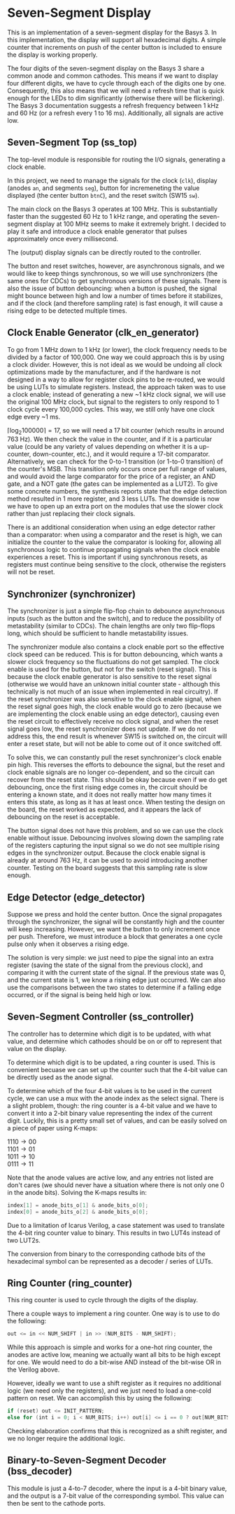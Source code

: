 # Seven-Segment Display
This is an implementation of a seven-segment display for the Basys 3. In this implementation, the display will support all hexadecimal digits. A simple counter that increments on push of the center button is included to ensure the display is working properly.

The four digits of the seven-segment display on the Basys 3 share a common anode and common cathodes. This means if we want to display four different digits, we have to cycle through each of the digits one by one. Consequently, this also means that we will need a refresh time that is quick enough for the LEDs to dim significantly (otherwise there will be flickering). The Basys 3 documentation suggests a refresh frequency between 1 kHz and 60 Hz (or a refresh every 1 to 16 ms). Additionally, all signals are active low.

## Seven-Segment Top (ss_top)
The top-level module is responsible for routing the I/O signals, generating a clock enable.

In this project, we need to manage the signals for the clock (`clk`), display (anodes `an`, and segments `seg`), button for incremeneting the value displayed (the center button `btnC`), and the reset switch (SW15 `sw`).

The main clock on the Basys 3 operates at 100 MHz. This is substantially faster than the suggested 60 Hz to 1 kHz range, and operating the seven-segment display at 100 MHz seems to make it extremely bright. I decided to play it safe and introduce a clock enable generator that pulses approximately once every millisecond.

The (output) display signals can be directly routed to the controller.

The button and reset switches, however, are asynchronous signals, and we would like to keep things synchronous, so we will use synchronizers (the same ones for CDCs) to get synchronous versions of these signals. There is also the issue of button debouncing: when a button is pushed, the signal might bounce between high and low a number of times before it stabilizes, and if the clock (and therefore sampling rate) is fast enough, it will cause a rising edge to be detected multiple times.

## Clock Enable Generator (clk_en_generator)
To go from 1 MHz down to 1 kHz (or lower), the clock frequency needs to be divided by a factor of 100,000. One way we could approach this is by using a clock divider. However, this is not ideal as we would be undoing all clock optimizations made by the manufacturer, and if the hardware is not designed in a way to allow for register clock pins to be re-routed, we would be using LUTs to simulate registers. Instead, the approach taken was to use a clock enable; instead of generating a new ~1 kHz clock signal, we will use the original 100 MHz clock, but signal to the registers to only respond to 1 clock cycle every 100,000 cycles. This way, we still only have one clock edge every ~1 ms. 

$\lceil\log_2{100000}\rceil = 17$, so we will need a 17 bit counter (which results in around 763 Hz). We then check the value in the counter, and if it is a particular value (could be any variety of values depending on whether it is a up-counter, down-counter, etc.), and it would require a 17-bit comparator. Alternatively, we can check for the 0-to-1 transition (or 1-to-0 transition) of the counter's MSB. This transition only occurs once per full range of values, and would avoid the large comparator for the price of a register, an AND gate, and a NOT gate (the gates can be implemented as a LUT2). To give some concrete numbers, the synthesis reports state that the edge detection method resulted in 1 more register, and 3 less LUTs. The downside is now we have to open up an extra port on the modules that use the slower clock rather than just replacing their clock signals. 

There is an additional consideration when using an edge detector rather than a comparator: when using a comparator and the reset is high, we can initialize the counter to the value the comparator is looking for, allowing all synchronous logic to continue propagating signals when the clock enable experiences a reset. This is important if using synchronous resets, as registers must continue being sensitive to the clock, otherwise the registers will not be reset.

## Synchronizer (synchronizer)
The synchronizer is just a simple flip-flop chain to debounce asynchronous inputs (such as the button and the switch), and to reduce the possibility of metastability (similar to CDCs). The chain lengths are only two flip-flops long, which should be sufficient to handle metastability issues.

The synchronizer module also contains a clock enable port so the effective clock speed can be reduced. This is for button debouncing, which wants a slower clock frequency so the fluctuations do not get sampled. The clock enable is used for the button, but not for the switch (reset signal). This is because the clock enable generator is also sensitive to the reset signal (otherwise we would have an unknown initial counter state - although this technically is not much of an issue when implemented in real circuitry). If the reset synchronizer was also sensitive to the clock enable signal, when the reset signal goes high, the clock enable would go to zero (because we are implementing the clock enable using an edge detector), causing even the reset circuit to effectively receive no clock signal, and when the reset signal goes low, the reset synchronizer does not update. If we do not address this, the end result is whenever SW15 is switched on, the circuit will enter a reset state, but will not be able to come out of it once switched off. 

To solve this, we can constantly pull the reset synchronizer's clock enable pin high. This reverses the efforts to debounce the signal, but the reset and clock enable signals are no longer co-dependent, and so the circuit can recover from the reset state. This should be okay because even if we do get debouncing, once the first rising edge comes in, the circuit should be entering a known state, and it does not really matter how many times it enters this state, as long as it has at least once. When testing the design on the board, the reset worked as expected, and it appears the lack of debouncing on the reset is acceptable.

The button signal does not have this problem, and so we can use the clock enable without issue. Debouncing involves slowing down the sampling rate of the registers capturing the input signal so we do not see multiple rising edges in the synchronizer output. Because the clock enable signal is already at around 763 Hz, it can be used to avoid introducing another counter. Testing on the board suggests that this sampling rate is slow enough.

## Edge Detector (edge_detector)
Suppose we press and hold the center button. Once the signal propagates through the synchronizer, the signal will be constantly high and the counter will keep increasing. However, we want the button to only increment once per push. Therefore, we must introduce a block that generates a one cycle pulse only when it observes a rising edge.

The solution is very simple: we just need to pipe the signal into an extra register (saving the state of the signal from the previous clock), and comparing it with the current state of the signal. If the previous state was 0, and the current state is 1, we know a rising edge just occurred. We can also use the comparisons between the two states to determine if a falling edge occurred, or if the signal is being held high or low.

## Seven-Segment Controller (ss_controller)
The controller has to determine which digit is to be updated, with what value, and determine which cathodes should be on or off to represent that value on the display. 

To determine which digit is to be updated, a ring counter is used. This is convenient becuase we can set up the counter such that the 4-bit value can be directly used as the anode signal.

To determine which of the four 4-bit values is to be used in the current cycle, we can use a mux with the anode index as the select signal. There is a slight problem, though: the ring counter is a 4-bit value and we have to convert it into a 2-bit binary value representing the index of the current digit. Luckily, this is a pretty small set of values, and can be easily solved on a piece of paper using K-maps:

$1110 \rightarrow 00$  
$1101 \rightarrow 01$  
$1011 \rightarrow 10$  
$0111 \rightarrow 11$  

Note that the anode values are active low, and any entries not listed are don't cares (we should never have a situation where there is not only one 0 in the anode bits). Solving the K-maps results in:
```verilog
index[1] = anode_bits_o[1] & anode_bits_o[0];
index[0] = anode_bits_o[2] & anode_bits_o[0];
```

Due to a limitation of Icarus Verilog, a case statement was used to translate the 4-bit ring counter value to binary. This results in two LUT4s instead of two LUT2s.

The conversion from binary to the corresponding cathode bits of the hexadecimal symbol can be represented as a decoder / series of LUTs.

## Ring Counter (ring_counter)
This ring counter is used to cycle through the digits of the display.

There a couple ways to implement a ring counter. One way is to use to do the following:
```verilog
out <= in << NUM_SHIFT | in >> (NUM_BITS - NUM_SHIFT);
```

While this approach is simple and works for a one-hot ring counter, the anodes are active low, meaning we actually want all bits to be high except for one. We would need to do a bit-wise AND instead of the bit-wise OR in the Verilog above.

However, ideally we want to use a shift register as it requires no additional logic (we need only the registers), and we just need to load a one-cold pattern on reset. We can accomplish this by using the following:
```verilog
if (reset) out <= INIT_PATTERN;
else for (int i = 0; i < NUM_BITS; i++) out[i] <= i == 0 ? out[NUM_BITS-1] : out[i-1];
```

Checking elaboration confirms that this is recognized as a shift register, and we no longer require the additional logic.

## Binary-to-Seven-Segment Decoder (bss_decoder)
This module is just a 4-to-7 decoder, where the input is a 4-bit binary value, and the output is a 7-bit value of the corresponding symbol. This value can then be sent to the cathode ports.
